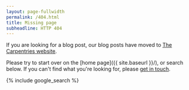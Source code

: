 ```yaml
---
layout: page-fullwidth
permalink: /404.html
title: Missing page
subheadline: HTTP 404
---
```


If you are looking for a blog post, our blog posts have moved to [The Carpentries website](https://carpentries.org/blog/).

Please try to start over on the [home page]({{ site.baseurl }}/),
or search below. If you can't find what you're looking for,
please [get in touch](https://carpentries.org/contact/).

<div markdown="0">
{% include google_search %}
</div>

